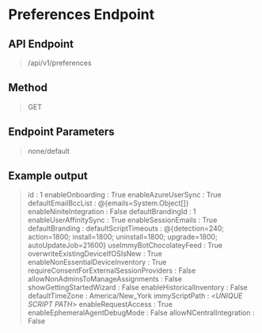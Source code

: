 # Preferences Endpoint
## API Endpoint
> /api/v1/preferences
## Method
> GET
## Endpoint Parameters
> none/default
## Example output
>id                                        : 1
enableOnboarding                          : True
enableAzureUserSync                       : True
defaultEmailBccList                       : @{emails=System.Object[]}
enableNiniteIntegration                   : False
defaultBrandingId                         : 1
enableUserAffinitySync                    : True
enableSessionEmails                       : True
defaultBranding                           :
defaultScriptTimeouts                     : @{detection=240; action=1800; install=1800;
                                            uninstall=1800; upgrade=1800; autoUpdateJob=21600}
useImmyBotChocolateyFeed                  : True
overwriteExistingDeviceIfOSIsNew          : True
enableNonEssentialDeviceInventory         : True
requireConsentForExternalSessionProviders : False
allowNonAdminsToManageAssignments         : False
showGettingStartedWizard                  : False
enableHistoricalInventory                 : False
defaultTimeZone                           : America/New_York
immyScriptPath                            : <*UNIQUE SCRIPT PATH*>
enableRequestAccess                       : True
enableEphemeralAgentDebugMode             : False
allowNCentralIntegration                  : False